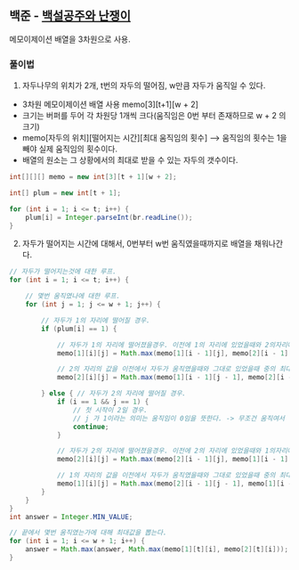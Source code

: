 ## 백준  - [백설공주와 난쟁이](https://www.acmicpc.net/problem/2912)


메모이제이션 배열을 3차원으로 사용.

### 풀이법

1. 자두나무의 위치가 2개, t번의 자두의 떨어짐, w만큼 자두가 움직일 수 있다.
- 3차원 메모이제이션 배열 사용 memo[3][t+1][w + 2]
- 크기는 버퍼를 두어 각 차원당 1개씩 크다(움직임은 0번 부터 존재하므로 w + 2 의 크기)
- memo[자두의 위치][떨어지는 시간][최대 움직임의 횟수] --> 움직임의 횟수는 1을 빼야 실제 움직임의 횟수이다.
- 배열의 원소는 그 상황에서의 최대로 받을 수 있는 자두의 갯수이다.
 
~~~JAVA
int[][][] memo = new int[3][t + 1][w + 2];

int[] plum = new int[t + 1];

for (int i = 1; i <= t; i++) {
    plum[i] = Integer.parseInt(br.readLine());
}
~~~

2. 자두가 떨어지는 시간에 대해서, 0번부터 w번 움직였을때까지로 배열을 채워나간다.
~~~JAVA
// 자두가 떨어지는것에 대한 루프.
for (int i = 1; i <= t; i++) {

    // 몇번 움직였나에 대한 루프.
    for (int j = 1; j <= w + 1; j++) {

        // 자두가 1의 자리에 떨어질 경우.
        if (plum[i] == 1) {

            // 자두가 1의 자리에 떨어졌을경우. 이전에 1의 자리에 있었을때와 2의자리에서 움직여서 먹었을때의 최대값으로 갱신한다.
            memo[1][i][j] = Math.max(memo[1][i - 1][j], memo[2][i - 1][j - 1]) + 1;

            // 2의 자리의 값을 이전에서 자두가 움직였을때와 그대로 있었을때 중의 최대값으로 갱신해 준다.
            memo[2][i][j] = Math.max(memo[1][i - 1][j - 1], memo[2][i - 1][j]);

        } else { // 자두가 2의 자리에 떨어질 경우.
            if (i == 1 && j == 1) {
                // 첫 시작이 2일 경우. 
                // j 가 1이라는 의미는 움직임이 0임을 뜻한다. -> 무조건 움직여서 받아야 하기 때문에 못먹는 상황.
                continue;
            }

            // 자두가 2의 자리에 떨어졌을경우. 이전에 2의 자리에 있었을때와 1의자리에서 움직여서 먹었을때의 최대값으로 갱신한다.
            memo[2][i][j] = Math.max(memo[2][i - 1][j], memo[1][i - 1][j - 1]) + 1;

            // 1의 자리의 값을 이전에서 자두가 움직였을때와 그대로 있었을때 중의 최대값으로 갱신해 준다.
            memo[1][i][j] = Math.max(memo[2][i - 1][j - 1], memo[1][i - 1][j]);
        }
    }
}
int answer = Integer.MIN_VALUE;

// 끝에서 몇번 움직였는가에 대해 최대값을 뽑는다.
for (int i = 1; i <= w + 1; i++) {
    answer = Math.max(answer, Math.max(memo[1][t][i], memo[2][t][i]));
}
~~~
